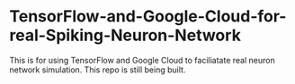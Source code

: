 # TensorFlow-and-Google-Cloud-for-real-Spiking-Neuron-Network
This is for using TensorFlow and Google Cloud to faciliatate real neuron network simulation.
This repo is still being built.
